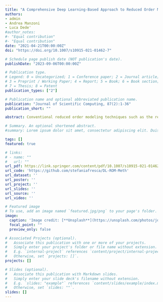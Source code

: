 ```yaml
---
title: "A Comprehensive Deep Learning-Based Approach to Reduced Order Modeling of Nonlinear Time-Dependent Parametrized PDEs"
authors:
- admin
- Andrea Manzoni
- Luca Dede'
#author_notes:
#- "Equal contribution"
#- "Equal contribution"
date: "2021-04-21T00:00:00Z"
doi: "https://doi.org/10.1007/s10915-021-01462-7"

# Schedule page publish date (NOT publication's date).
publishDate: "2023-09-06T00:00:00Z"

# Publication type.
# Legend: 0 = Uncategorized; 1 = Conference paper; 2 = Journal article;
# 3 = Preprint / Working Paper; 4 = Report; 5 = Book; 6 = Book section;
# 7 = Thesis; 8 = Patent
publication_types: ["2"]

# Publication name and optional abbreviated publication name.
publication: "Journal of Scientific Computing, 87(2):1-36"
publication_short: ""

abstract: Conventional reduced order modeling techniques such as the reduced basis (RB) method (relying, e.g., on proper orthogonal decomposition (POD)) may incur in severe limitations when dealing with nonlinear time-dependent parametrized PDEs, as these are strongly anchored to the assumption of modal linear superimposition they are based on. For problems featuring coherent structures that propagate over time such as transport, wave, or convection- dominated phenomena, the RB method may yield inefficient reduced order models (ROMs) when very high levels of accuracy are required. To overcome this limitation, in this work, we propose a new nonlinear approach to set ROMs by exploiting deep learning (DL) algorithms. In the resulting nonlinear ROM, which we refer to as DL-ROM, both the nonlinear trial man- ifold (corresponding to the set of basis functions in a linear ROM) as well as the nonlinear reduced dynamics (corresponding to the projection stage in a linear ROM) are learned in a non-intrusive way by relying on DL algorithms; the latter are trained on a set of full order model (FOM) solutions obtained for different parameter values. We show how to construct a DL-ROM for both linear and nonlinear time-dependent parametrized PDEs. Moreover, we assess its accuracy and efficiency on different parametrized PDE problems. Numerical results indicate that DL-ROMs whose dimension is equal to the intrinsic dimensionality of the PDE solutions manifold are able to efficiently approximate the solution of parametrized PDEs, especially in cases for which a huge number of POD modes would have been necessary to achieve the same degree of accuracy.

# Summary. An optional shortened abstract.
#summary: Lorem ipsum dolor sit amet, consectetur adipiscing elit. Duis posuere tellus ac convallis placerat. Proin tincidunt magna sed ex sollicitudin condimentum.

tags: []
featured: true

# links:
# - name: ""
#   url: ""
url_pdf: https://link.springer.com/content/pdf/10.1007/s10915-021-01462-7.pdf
url_code: 'https://github.com/stefaniafresca/DL-ROM-Meth'
url_dataset: ''
url_poster: ''
url_project: ''
url_slides: ''
url_source: ''
url_video: ''

# Featured image
# To use, add an image named `featured.jpg/png` to your page's folder. 
image:
  caption: 'Image credit: [**Unsplash**](https://unsplash.com/photos/jdD8gXaTZsc)'
  focal_point: ""
  preview_only: false

# Associated Projects (optional).
#   Associate this publication with one or more of your projects.
#   Simply enter your project's folder or file name without extension.
#   E.g. `internal-project` references `content/project/internal-project/index.md`.
#   Otherwise, set `projects: []`.
projects: []

# Slides (optional).
#   Associate this publication with Markdown slides.
#   Simply enter your slide deck's filename without extension.
#   E.g. `slides: "example"` references `content/slides/example/index.md`.
#   Otherwise, set `slides: ""`.
slides: []
---
```

